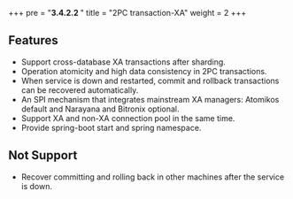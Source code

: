 +++
pre = "<b>3.4.2.2 </b>"
title = "2PC transaction-XA"
weight = 2
+++

## Features

* Support cross-database XA transactions after sharding.
* Operation atomicity and high data consistency in 2PC transactions.
* When service is down and restarted, commit and rollback transactions can be recovered automatically.
* An SPI mechanism that integrates mainstream XA managers: Atomikos default and Narayana and Bitronix optional.
* Support XA and non-XA connection pool in the same time.
* Provide spring-boot start and spring namespace.

## Not Support

* Recover committing and rolling back in other machines after the service is down.
